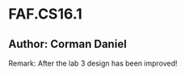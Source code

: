 # FAF.CS16.1 

## Author: Corman Daniel

Remark: After the lab 3 design has been improved!










